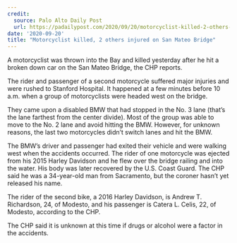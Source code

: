 ```yaml
---
credit:
  source: Palo Alto Daily Post
  url: https://padailypost.com/2020/09/20/motorcyclist-killed-2-others-injured-on-san-mateo-bridge/
date: '2020-09-20'
title: "Motorcyclist killed, 2 others injured on San Mateo Bridge"
---
```

A motorcyclist was thrown into the Bay and killed yesterday after he hit a broken down car on the San Mateo Bridge, the CHP reports.

The rider and passenger of a second motorcycle suffered major injuries and were rushed to Stanford Hospital.
It happened at a few minutes before 10 a.m. when a group of motorcyclists were headed west on the bridge.

They came upon a disabled BMW that had stopped in the No. 3 lane (that’s the lane farthest from the center divide). Most of the group was able to move to the No. 2 lane and avoid hitting the BMW. However, for unknown reasons, the last two motorcycles didn’t switch lanes and hit the BMW.

The BMW’s driver and passenger had exited their vehicle and were walking west when the accidents occurred.
The rider of one motorcycle was ejected from his 2015 Harley Davidson and he flew over the bridge railing and into the water. His body was later recovered by the U.S. Coast Guard. The CHP said he was a 34-year-old man from Sacramento, but the coroner hasn’t yet released his name.

The rider of the second bike, a 2016 Harley Davidson, is Andrew T. Richardson, 24, of Modesto, and his passenger is Catera L. Celis, 22, of Modesto, according to the CHP.

The CHP said it is unknown at this time if drugs or alcohol were a factor in the accidents.
